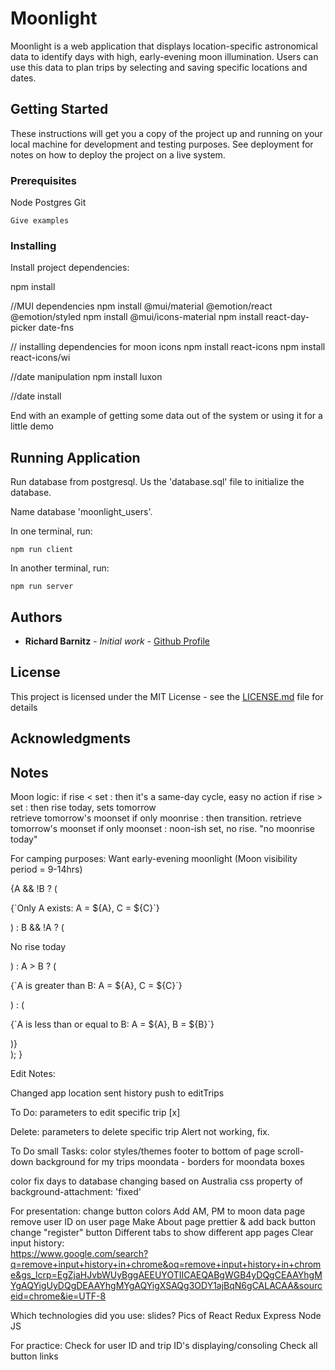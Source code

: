 # Moonlight

Moonlight is a web application that displays location-specific astronomical data to identify days with high, early-evening moon illumination. Users can use this data to plan trips by selecting and saving specific locations and dates.

## Getting Started

These instructions will get you a copy of the project up and running on your local machine for development and testing purposes. See deployment for notes on how to deploy the project on a live system.

### Prerequisites

Node
Postgres
Git

```
Give examples
```

### Installing

Install project dependencies:

npm install

//MUI dependencies
npm install @mui/material @emotion/react @emotion/styled
npm install @mui/icons-material
npm install react-day-picker date-fns

// installing dependencies for moon icons
npm install react-icons
npm install react-icons/wi

//date manipulation
npm install luxon

//date install

End with an example of getting some data out of the system or using it for a little demo

## Running Application

Run database from postgresql. Us the 'database.sql' file to initialize the database.

Name database 'moonlight_users'.

In one terminal, run:

```
npm run client
```

In another terminal, run:

```
npm run server
```

## Authors

- **Richard Barnitz** - _Initial work_ - [Github Profile](https://github.com/rbarnitz)

## License

This project is licensed under the MIT License - see the [LICENSE.md](LICENSE.md) file for details

## Acknowledgments

## Notes

Moon logic:
if rise < set : then it's a same-day cycle, easy
no action
if rise > set : then rise today, sets tomorrow  
 retrieve tomorrow's moonset
if only moonrise : then transition.
retrieve tomorrow's moonset
if only moonset : noon-ish set, no rise.
"no moonrise today"

For camping purposes:
Want early-evening moonlight (Moon visibility period = 9-14hrs)

<div>
      {A && !B ? (
        <p>{`Only A exists: A = ${A}, C = ${C}`}</p>
      ) : B && !A ? (
        <p>No rise today</p>
      ) : A > B ? (
        <p>{`A is greater than B: A = ${A}, C = ${C}`}</p>
      ) : (
        <p>{`A is less than or equal to B: A = ${A}, B = ${B}`}</p>
      )}
    </div>
  );
}

Edit Notes:

Changed app location
sent history push to editTrips

To Do:
parameters to edit specific trip [x]

Delete:
parameters to delete specific trip
Alert not working, fix.

To Do small Tasks:
color styles/themes
footer to bottom of page
scroll-down background for my trips
moondata - borders for moondata boxes

color fix
days to database changing based on Australia
css property of background-attachment: 'fixed'

For presentation:
change button colors
Add AM, PM to moon data page
remove user ID on user page
Make About page prettier & add back button
change "register" button
Different tabs to show different app pages
Clear input history:  
 https://www.google.com/search?q=remove+input+history+in+chrome&oq=remove+input+history+in+chrome&gs_lcrp=EgZjaHJvbWUyBggAEEUYOTIICAEQABgWGB4yDQgCEAAYhgMYgAQYigUyDQgDEAAYhgMYgAQYigXSAQg3ODY1ajBqN6gCALACAA&sourceid=chrome&ie=UTF-8

Which technologies did you use: slides? Pics of
React Redux Express Node JS

For practice:
Check for user ID and trip ID's displaying/consoling
Check all button links
